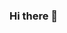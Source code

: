### Hi there 👋

<!--
**mydoghasnonose/mydoghasnonose** is a ✨ _special_ ✨ repository because its `README.md` (this file) appears on your GitHub profile.

- 🤔 This is my second stab at using Git on Github after getting more proficient in HTML/CSS and Javascript through an online course on Udemy.com, which I highly recommended by the way. I am also doing a course on Udemy which is teaching me how to use Git too!
--Roger
-->
